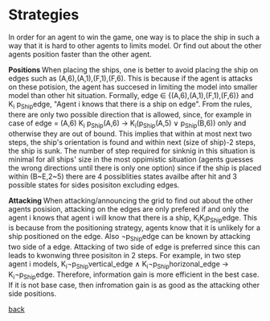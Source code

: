 # Strategies  

In order for an agent to win the game, one way is to place the ship in such a way that it is hard to other agents to limits model. Or find out about the other agents position faster than the other agent.  

<b> Positions </b>
When placing the ships, one is better to avoid placing the ship on edges such as (A,6),(A,1),(F,1),(F,6). This is because if the agent is attacks on these potision, the agent has succesed in limiting the model into smaller model than other hit situation.
Formally, edge &isin; {(A,6),(A,1),(F,1),(F,6)} and K<sub>i</sub> p<sub>Ship</sub>edge, "Agent i knows that there is a ship on edge". From the rules, there are only two possible direction that is allowed, since, for example in case of edge = (A,6) K<sub>i</sub> p<sub>Ship</sub>(A,6) &rarr; K<sub>i</sub>(p<sub>Ship</sub>(A,5) &or; p<sub>Ship</sub>(B,6)) only and otherwise they are out of bound. This implies that within at most next two steps, the ship's orientation is found and within next (size of ship)-2 steps, the ship is sunk. The number of step required for sinknig in this situation is minimal for all ships' size in the most oppimistic situation (agents guesses the wrong directions until there is only one option) since if the ship is placed within (B~E,2~5) there are 4 possiblities states availbe after hit and 3 possible states for sides posisiton excluding edges. 


<b> Attacking </b>
When attacking/announcing the grid to find out about the other agents posision, attacking on the edges are only prefered if and only the agent i knows that agent i will know that there is a ship, K<sub>i</sub>K<sub>i</sub>p<sub>Ship</sub>edge. This is because from the positioning strategy, agents know that it is unlikely for a ship positioned on the edge. 
Also &not;p<sub>Ship</sub>edge can be known by attacking two side of a edge. Attacking of two side of edge is preferred since this can leads to kwonwing three posisiton in 2 steps. For example, in two step agent i models, K<sub>i</sub>&not;p<sub>Ship</sub>vertical_edge &and; K<sub>i</sub>&not;p<sub>Ship</sub>horizonal_edge &rarr; K<sub>i</sub>&not;p<sub>Ship</sub>edge. Therefore, information gain is more efficient in the best case.  
If it is not base case, then infromation gain is as good as the attacking other side positions. 


[back](./)
